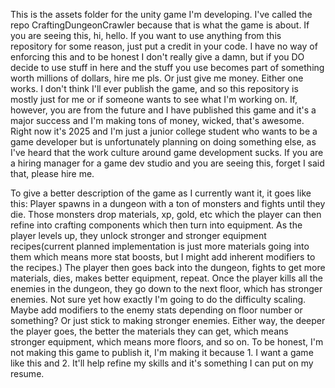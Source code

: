 This is the assets folder for the unity game I'm developing. I've called the repo CraftingDungeonCrawler because that is what the game is about. If you are seeing this, hi, hello. If you want to use anything from this repository for some reason, just put a credit in your code. I have no way of enforcing this and to be honest I don't really give a damn, but if you DO decide to use stuff in here and the stuff you use becomes part of something worth millions of dollars, hire me pls. Or just give me money. Either one works. I don't think I'll ever publish the game, and so this repository is mostly just for me or if someone wants to see what I'm working on. If, however, you are from the future and I have published this game and it's a major success and I'm making tons of money, wicked, that's awesome. Right now it's 2025 and I'm just a junior college student who wants to be a game developer but is unfortunately planning on doing something else, as I've heard that the work culture around game development sucks. If you are a hiring manager for a game dev studio and you are seeing this, forget I said that, please hire me. 

To give a better description of the game as I currently want it, it goes like this: Player spawns in a dungeon with a ton of monsters and fights until they die. Those monsters drop materials, xp, gold, etc which the player can then refine into crafting components which then turn into equipment. As the player levels up, they unlock stronger and stronger equipment recipes(current planned implementation is just more materials going into them which means more stat boosts, but I might add inherent modifiers to the recipes.) The player then goes back into the dungeon, fights to get more materials, dies, makes better equipment, repeat. Once the player kills all the enemies in the dungeon, they go down to the next floor, which has stronger enemies. Not sure yet how exactly I'm going to do the difficulty scaling. Maybe add modifiers to the enemy stats depending on floor number or something? Or just stick to making stronger enemies. Either way, the deeper the player goes, the better the materials they can get, which means stronger equipment, which means more floors, and so on. To be honest, I'm not making this game to publish it, I'm making it because 1. I want a game like this and 2. It'll help refine my skills and it's something I can put on my resume.
